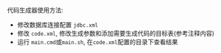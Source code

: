 代码生成器使用方法:

* 修改数据库连接配置 `jdbc.xml`
* 修改 `code.xml`, 修改生成参数和添加需要生成代码的目标表(参考注释内容)
* 运行 `main.cmd`或`main.sh`, 在`code.xml`配置的目录下查看结果
